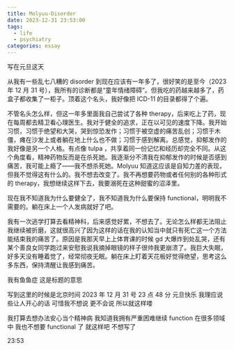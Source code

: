 ```yaml
---
title: Molyuu-Disorder
date: 2023-12-31 23:53:00
tags:
  - life
  - psychiatry
categories: essay
---
```


写在元旦这天

<!--more-->

从我有一些乱七八糟的 disorder 到现在应该有一年多了，很好笑的是至今（2023 年 12 月 31 号），我所有的诊断都是“童年情绪障碍”。但我吃的药越来越多了，药盒子都收集了一柜子。顶着这个名头，我好像把 ICD-11 的目录都得了个遍。

不管名头怎么样，但这一年多里面我自己尝试了各种 therapy，后来吃上了药，现在每周都去精卫看心理医生。我对于健全的追求，正在以可见的速度下降。我开始习惯，习惯于绝望和大哭，哭到惊恐发作；习惯于被空虚的痛苦乱创；习惯于木僵，瘫在沙发上或者躺在地上什么也不做；习惯于感到解离。总感觉，抑郁发作的我好像是另一个人格。有点像 tulpa ，共享着同一份记忆和经历却完全不同。从这个角度看，精神药物反而是在杀死她。我逐渐分不清我在抑郁发作的时候是否感到痛苦，我可能上瘾了——我不想杀死她。Molyuu 知道这应该是自知力差的表现，但我不觉得这有什么的。我不想去改变了。我不再想要药物或者任何别的各种形式的 therapy，我想继续这样下去，我要溺死在这种甜蜜的沼泽里。

现在我不知道我为什么要健全了，我不知道我为什么要保持 functional，明明我不需要的。躺在床上一个人发病就好了吧。

我有一次逃学打算去看精神科，后来感觉好累，不想去了。无论怎么样都无法阻止我继续被折磨，这就很高兴了因为这样的话在我的认知当中就只有死亡这一个方法能结束我的痛苦了。原因是我那天早上上体育课的时候 gd 大爆炸到处乱哭，还有某个善良女同学跑过来安慰我说我摘掉眼镜的样子很帅我更崩溃了。我巨大失眠，好多天没有睡着觉了，经常彻夜无眠。躺在床上盯着天花板好觉得绝望，思考这么多东西，保持清醒让我感到痛苦。

我有鱼鱼症 这是标题的意思

写到这里的时候是北京时间 2023 年 12 月 31 号 23 点 48 分 元旦快乐 我理应说些让人开心的话 可惜我不想说 更不会说 所以就这样喽

我打算去想办法安心当个精神病 我知道我拥有严重困难继续 function 在很多领域中 我也不想要 functional 了 就这样吧 不想写了

23:53

